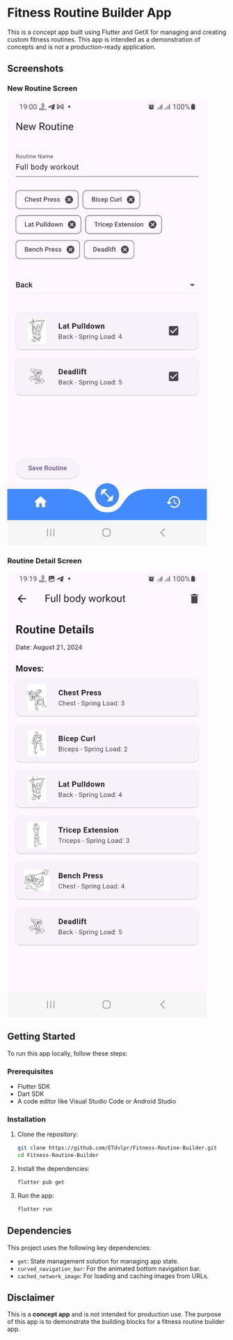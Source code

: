 # Fitness Routine Builder App

This is a concept app built using Flutter and GetX for managing and creating custom fitness routines. This app is intended as a demonstration of concepts and is not a production-ready application.

## Screenshots

### New Routine Screen
![Main Screen](screenshots/home.jpg)

### Routine Detail Screen
![Routine Detail Screen](screenshots/routine.jpg)

## Getting Started

To run this app locally, follow these steps:

### Prerequisites

- Flutter SDK
- Dart SDK
- A code editor like Visual Studio Code or Android Studio

### Installation

1. Clone the repository:
   ```bash
   git clone https://github.com/ETdvlpr/Fitness-Routine-Builder.git
   cd Fitness-Routine-Builder
   ```

2. Install the dependencies:
   ```bash
   flutter pub get
   ```

3. Run the app:
   ```bash
   flutter run
   ```

## Dependencies

This project uses the following key dependencies:

- `get`: State management solution for managing app state.
- `curved_navigation_bar`: For the animated bottom navigation bar.
- `cached_network_image`: For loading and caching images from URLs.

## Disclaimer

This is a **concept app** and is not intended for production use. The purpose of this app is to demonstrate the building blocks for a fitness routine builder app.